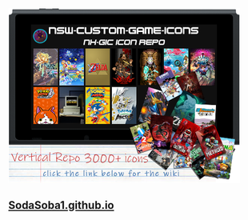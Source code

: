 ![alt text][logo]

[logo]: wiki.png "NX-GiC Repo "
## [SodaSoba1.github.io](https://sodasoba1.github.io/)
